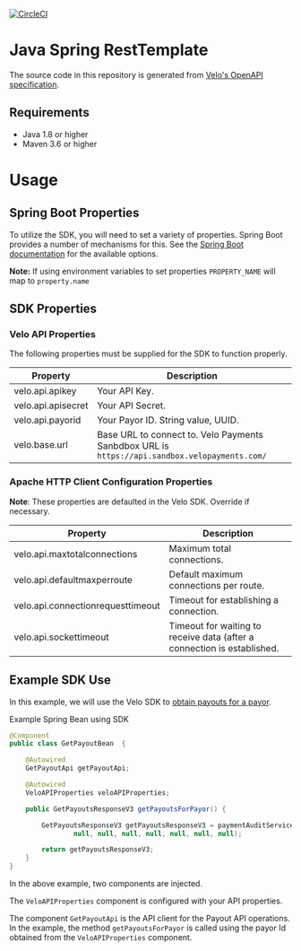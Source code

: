 [![CircleCI](https://circleci.com/gh/velopaymentsapi/java-spring-resttemplate/tree/v2.20.svg?style=svg)](https://circleci.com/gh/velopaymentsapi/java-spring-resttemplate/tree/v2.20)
# Java Spring RestTemplate

The source code in this repository is generated from [Velo's OpenAPI specification](https://github.com/velopaymentsapi/VeloOpenApi).

## Requirements 
* Java 1.8 or higher
* Maven 3.6 or higher

# Usage 
## Spring Boot Properties 
To utilize the SDK, you will need to set a variety of properties. Spring Boot provides a number of mechanisms for this.
See the [Spring Boot documentation](https://docs.spring.io/spring-boot/docs/current/reference/html/spring-boot-features.html#boot-features-external-config) for the available options.

**Note:** If using environment variables to set properties `PROPERTY_NAME` will map to `property.name`

## SDK Properties
### Velo API Properties  
The following properties must be supplied for the SDK to function properly. 

| Property | Description | 
| -------- | ----------- |
| velo.api.apikey | Your API Key. |
| velo.api.apisecret | Your API Secret. |
| velo.api.payorid | Your Payor ID. String value, UUID. |
| velo.base.url | Base URL to connect to. Velo Payments Sanbdbox URL is `https://api.sandbox.velopayments.com/`|

### Apache HTTP Client Configuration Properties
**Note**: These properties are defaulted in the Velo SDK. Override if necessary.

| Property | Description | 
| -------- | ----------- |
| velo.api.maxtotalconnections | Maximum total connections. |
| velo.api.defaultmaxperroute | Default maximum connections per route. | 
| velo.api.connectionrequesttimeout | Timeout for establishing a connection. |
| velo.api.sockettimeout | Timeout for waiting to receive data (after a connection is established. |

## Example SDK Use
In this example, we will use the Velo SDK to [obtain payouts for a payor](https://apidocs.velopayments.com/#operation/getPayoutsForPayor).

Example Spring Bean using SDK

```java
@Component
public class GetPayoutBean  {

    @Autowired
    GetPayoutApi getPayoutApi;

    @Autowired
    VeloAPIProperties veloAPIProperties;

    public GetPayoutsResponseV3 getPayoutsForPayor() {

        GetPayoutsResponseV3 getPayoutsResponseV3 = paymentAuditServiceApi.getPayoutsForPayor(veloAPIProperties.getPayorIdUuid(),
                null, null, null, null, null, null, null);

        return getPayoutsResponseV3;
    }
}
```

In the above example, two components are injected. 

The `VeloAPIProperties` component is configured with your API properties.

The component `GetPayoutApi` is the API client for the Payout API operations. In the example, the method `getPayoutsForPayor`
is called using the payor Id obtained from the `VeloAPIProperties` component. 